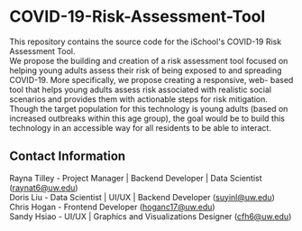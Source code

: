 # COVID-19-Risk-Assessment-Tool
This repository contains the source code for the iSchool's COVID-19 Risk Assessment Tool.   
We propose the building and creation of a risk assessment tool focused on helping young adults assess their  risk of being exposed to and spreading COVID-19. More specifically, we propose creating a responsive, web- based tool that helps young adults assess risk associated with realistic social scenarios and provides them with  actionable steps for risk mitigation. Though the target population for this technology is young adults (based on increased outbreaks within this age group), the goal would be to build this technology in an accessible way for all residents to be able to interact.

## Contact Information
Rayna Tilley - Project Manager | Backend Developer | Data Scientist (raynat6@uw.edu)   
Doris Liu - Data Scientist | UI/UX | Backend Developer (suyinl@uw.edu)   
Chris Hogan - Frontend Developer (hoganc17@uw.edu)   
Sandy Hsiao - UI/UX | Graphics and Visualizations Designer (cfh6@uw.edu)   
